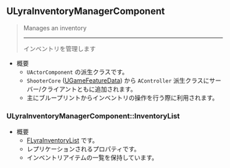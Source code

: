 ## ULyraInventoryManagerComponent

> Manages an inventory  
> 
> ----
> インベントリを管理します  

* 概要
	* `UActorComponent` の派生クラスです。
	* `ShooterCore` ([UGameFeatureData]) から `AController` 派生クラスにサーバー/クライアントともに追加されます。
	* 主にブループリントからインベントリの操作を行う際に利用されます。

### ULyraInventoryManagerComponent::InventoryList

* 概要
	* [FLyraInventoryList] です。
	* レプリケーションされるプロパティです。
	* インベントリアイテムの一覧を保持しています。



<!--- ページ内のリンク --->

<!--- 自前の画像へのリンク --->

<!--- generated --->
[FLyraInventoryList]: ../../Lyra/Inventory/FLyraInventoryList.md#flyrainventorylist
[UGameFeatureData]: ../../UE/GameFeature/UGameFeatureData.md#ugamefeaturedata
